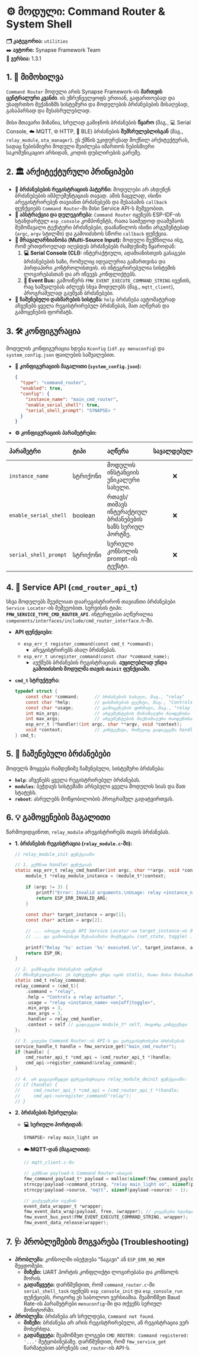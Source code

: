 # ⚙️ მოდული: Command Router & System Shell

**🗂️ კატეგორია:** `utilities`  
**✒️ ავტორი:** Synapse Framework Team  
**🔖 ვერსია:** 1.3.1

## 1. 📜 მიმოხილვა

`Command Router` მოდული არის Synapse Framework-ის **მართვის ცენტრალური კვანძი**. ის უზრუნველყოფს ერთიან, გაფართოებად და უსაფრთხო მექანიზმს სისტემური და მოდულების ბრძანებების მისაღებად, გასაპარსად და შესასრულებლად.

მისი მთავარი მიზანია, სრულად გამიჯნოს ბრძანების **წყარო** (მაგ., 💻 Serial Console, ☁️ MQTT, 🌐 HTTP, 🔵 BLE) ბრძანების **შემსრულებლისგან** (მაგ., `relay_module`, `ota_manager`). ეს ქმნის უკიდურესად მოქნილ არქიტექტურას, სადაც ნებისმიერი მოდული შეიძლება იმართოს ნებისმიერი საკომუნიკაციო არხიდან, კოდის დუბლირების გარეშე.

## 2. 🏛️ არქიტექტურული პრინციპები

- **🤝 ბრძანებების რეგისტრაციის პატერნი:** მოდულები არ ახდენენ ბრძანებების იმპლემენტაციას თავად. ამის ნაცვლად, ისინი არეგისტრირებენ თავიანთ ბრძანებებს და შესაბამის `callback` ფუნქციებს `Command Router`-ში მისი Service API-ს მეშვეობით.
- **🧩 აბსტრაქცია და დელეგირება:** `Command Router` იყენებს ESP-IDF-ის სტანდარტულ `esp_console` კომპონენტს, რათა საიმედოდ დაამუშაოს შემომავალი ტექსტური ბრძანებები, დაანაწილოს ისინი არგუმენტებად (`argc`, `argv` სტილში) და გამოიძახოს სწორი `callback` ფუნქცია.
- **📡 მრავალარხიანობა (Multi-Source Input):** მოდული შექმნილია ისე, რომ ერთდროულად იღებდეს ბრძანებებს რამდენიმე წყაროდან:
    1. **💻 Serial Console (CLI):** ინტერაქტიული, ადამიანისთვის გასაგები ბრძანებების ხაზი, რომელიც იდეალურია გამართვისა და პირდაპირი კონტროლისთვის. ის ინტეგრირებულია სისტემის ლოგირებასთან და არ იწვევს კონფლიქტებს.
    2. **📨 Event Bus:** გამოიწერს `FMW_EVENT_EXECUTE_COMMAND_STRING` ივენთს, რაც საშუალებას აძლევს სხვა მოდულებს (მაგ., `mqtt_client`), პროგრამულად გაუშვან ბრძანებები.
- **📖 ჩაშენებული დახმარების სისტემა:** `help` ბრძანება ავტომატურად აჩვენებს ყველა რეგისტრირებულ ბრძანებას, მათ აღწერას და გამოყენების ფორმატს.

## 3. 🛠️ კონფიგურაცია

მოდულის კონფიგურაცია ხდება `Kconfig` (`idf.py menuconfig`) და `system_config.json` ფაილების საშუალებით.

- **📝 კონფიგურაციის მაგალითი (`system_config.json`):**

    ```json
    {
      "type": "command_router",
      "enabled": true,
      "config": {
        "instance_name": "main_cmd_router",
        "enable_serial_shell": true,
        "serial_shell_prompt": "SYNAPSE> "
      }
    }
    ```

- **⚙️ კონფიგურაციის პარამეტრები:**

| პარამეტრი              | ტიპი    | აღწერა                                                       | სავალდებულო | Default (`Kconfig`) |
| :---------------------- | :------ | :----------------------------------------------------------- | :----------: | :------------------ |
| `instance_name`         | სტრიქონი | მოდულის ინსტანციის უნიკალური სახელი.                         |      ❌      | `main_cmd_router`   |
| `enable_serial_shell`   | boolean | რთავს/თიშავს ინტერაქტიულ ბრძანებების ხაზს სერიულ პორტზე.      |      ❌      | `true`              |
| `serial_shell_prompt`   | სტრიქონი | სერიული კონსოლის prompt-ის ტექსტი.                           |      ❌      | `"SYNAPSE> "`       |

## 4. 🔌 Service API (`cmd_router_api_t`)

სხვა მოდულებს შეუძლიათ დაარეგისტრირონ თავიანთი ბრძანებები `Service Locator`-ის მეშვეობით. სერვისის ტიპი: **`FMW_SERVICE_TYPE_CMD_ROUTER_API`**. ინტერფეისი აღწერილია `components/interfaces/include/cmd_router_interface.h`-ში.

- **API ფუნქციები:**
  - `esp_err_t register_command(const cmd_t *command);`
    - არეგისტრირებს ახალ ბრძანებას.
  - `esp_err_t unregister_command(const char *command_name);`
    - აუქმებს ბრძანების რეგისტრაციას. **აუცილებლად უნდა გამოიძახოს მოდულმა თავის `deinit` ფუნქციაში.**

- **`cmd_t` სტრუქტურა:**

    ```c
    typedef struct {
        const char *command;      // ბრძანების სახელი, მაგ., "relay"
        const char *help;         // დახმარების ტექსტი, მაგ., "Controls a relay actuator."
        const char *usage;        // გამოყენების ფორმატი, მაგ., "relay <name> <on|off>"
        int min_args;             // არგუმენტების მინიმალური რაოდენობა (ბრძანების ჩათვლით)
        int max_args;             // არგუმენტების მაქსიმალური რაოდენობა (ბრძანების ჩათვლით)
        esp_err_t (*handler)(int argc, char **argv, void *context);
        void *context;            // კონტექსტი, რომელიც გადაეცემა handler-ს (ხშირად, module_t* self)
    } cmd_t;
    ```

## 5. 🚀 ჩაშენებული ბრძანებები

მოდულს მოყვება რამდენიმე ჩაშენებული, სისტემური ბრძანება:

- **`help`**: აჩვენებს ყველა რეგისტრირებულ ბრძანებას.
- **`modules`**: ბეჭდავს სისტემაში არსებული ყველა მოდულის სიას და მათ სტატუსს.
- **`reboot`**: ასრულებს მოწყობილობის პროგრამულ გადატვირთვას.

## 6. 💡 გამოყენების მაგალითი

წარმოვიდგინოთ, `relay_module` არეგისტრირებს თავის ბრძანებას.

- **1. ბრძანების რეგისტრაცია (`relay_module.c`-ში):**

    ```c
    // relay_module_init ფუნქციაში
    
    // 1. ვქმნით handler ფუნქციას
    static esp_err_t relay_cmd_handler(int argc, char **argv, void *context) {
        module_t *relay_module_instance = (module_t*)context;
        
        if (argc != 3) {
            printf("Error: Invalid arguments.\nUsage: relay <instance_name> <on|off|toggle>\n");
            return ESP_ERR_INVALID_ARG;
        }
        
        const char* target_instance = argv[1];
        const char* action = argv[2];

        // ... იპოვეთ რელეს API Service Locator-ით target_instance-ის მიხედვით ...
        // ... და გამოიძახეთ შესაბამისი მოქმედება (set_state, toggle) ...
        
        printf("Relay '%s' action '%s' executed.\n", target_instance, action);
        return ESP_OK;
    }
    
    // 2. ვამზადებთ ბრძანების აღწერას
    // მნიშვნელოვანია: ეს სტრუქტურა უნდა იყოს static, რათა მისი მისამართი ვალიდური დარჩეს
    static cmd_t relay_command;
    relay_command = (cmd_t){
        .command = "relay",
        .help = "Controls a relay actuator.",
        .usage = "relay <instance_name> <on|off|toggle>",
        .min_args = 3,
        .max_args = 3,
        .handler = relay_cmd_handler,
        .context = self // გადავეცით module_t* self, როგორც კონტექსტი
    };
    
    // 3. ვიღებთ Command Router-ის API-ს და ვარეგისტრირებთ ბრძანებას
    service_handle_t handle = fmw_service_get("main_cmd_router");
    if (handle) {
        cmd_router_api_t *cmd_api = (cmd_router_api_t *)handle;
        cmd_api->register_command(&relay_command);
    }
    
    // 4. არ დაგავიწყდეთ დერეგისტრაცია relay_module_deinit ფუნქციაში:
    // if (handle) {
    //     cmd_router_api_t *cmd_api = (cmd_router_api_t *)handle;
    //     cmd_api->unregister_command("relay");
    // }
    ```

- **2. ბრძანების შესრულება:**
  - **💻 სერიული პორტიდან:**

      ```bash
      SYNAPSE> relay main_light on
      ```

  - **☁️ MQTT-დან (მაგალითი):**

      ```c
      // mqtt_client.c-ში
      
      // ვქმნით payload-ს Command Router-ისთვის
      fmw_command_payload_t* payload = malloc(sizeof(fmw_command_payload_t));
      strncpy(payload->command_string, "relay main_light on", sizeof(payload->command_string) - 1);
      strncpy(payload->source, "mqtt", sizeof(payload->source) - 1);
      
      // ვაქვეყნებთ ივენთს
      event_data_wrapper_t *wrapper;
      fmw_event_data_wrap(payload, free, &wrapper); // ვიყენებთ სტანდარტულ free-ს
      fmw_event_bus_post(FMW_EVENT_EXECUTE_COMMAND_STRING, wrapper);
      fmw_event_data_release(wrapper);
      ```

## 7. 🩺 პრობლემების მოგვარება (Troubleshooting)

- **პრობლემა:** კონსოლში იბეჭდება "ნაგავი" ან `ESP_ERR_NO_MEM` შეცდომები.
  - **მიზეზი:** UART პორტის კონფლიქტი ლოგირებასა და კონსოლს შორის.
  - **გადაწყვეტა:** დარწმუნდით, რომ `command_router.c`-ში `serial_shell_task` იყენებს `esp_console_init` და `esp_console_run` ფუნქციებს, როგორც ეს საბოლოო ვერსიაშია. შეამოწმეთ Baud Rate-ის პარამეტრები `menuconfig`-ში და თქვენს სერიულ მონიტორში.
- **პრობლემა:** ბრძანება არ სრულდება, `Command not found`.
  - **მიზეზი:** ბრძანება არ არის რეგისტრირებული, ან რეგისტრაცია ვერ მოხერხდა.
  - **გადაწყვეტა:** შეამოწმეთ ლოგები `CMD_ROUTER: Command registered: '...'` შეტყობინებაზე. დარწმუნდით, რომ `fmw_service_get` წარმატებით აბრუნებს `cmd_router`-ის API-ს.
